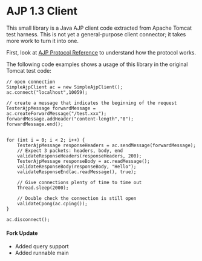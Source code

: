 AJP 1.3 Client
==============

This small library is a Java AJP client code extracted from Apache Tomcat test harness. This is
not yet a general-purpose client connector; it takes more work to turn it into one.

First, look at [AJP Protocol Reference](http://tomcat.apache.org/connectors-doc/ajp/ajpv13a.html)
to understand how the protocol works.

The following code examples shows a usage of this library in the original Tomcat test code:

    // open connection
    SimpleAjpClient ac = new SimpleAjpClient();
    ac.connect("localhost",10059);

    // create a message that indicates the beginning of the request
    TesterAjpMessage forwardMessage = ac.createForwardMessage("/test.xxx");
    forwardMessage.addHeader("content-length","0");
    forwardMessage.end();


    for (int i = 0; i < 2; i++) {
        TesterAjpMessage responseHeaders = ac.sendMessage(forwardMessage);
        // Expect 3 packets: headers, body, end
        validateResponseHeaders(responseHeaders, 200);
        TesterAjpMessage responseBody = ac.readMessage();
        validateResponseBody(responseBody, "Hello");
        validateResponseEnd(ac.readMessage(), true);

        // Give connections plenty of time to time out
        Thread.sleep(2000);

        // Double check the connection is still open
        validateCpong(ac.cping());
    }

    ac.disconnect();
    
#### Fork Update

* Added query support
* Added runnable main

